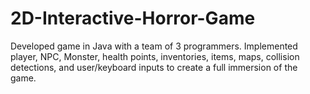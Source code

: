 # 2D-Interactive-Horror-Game
Developed game in Java with a team of 3 programmers. Implemented player, NPC, Monster, health points, inventories, items, maps, collision detections, and user/keyboard inputs to create a full immersion of the game.
